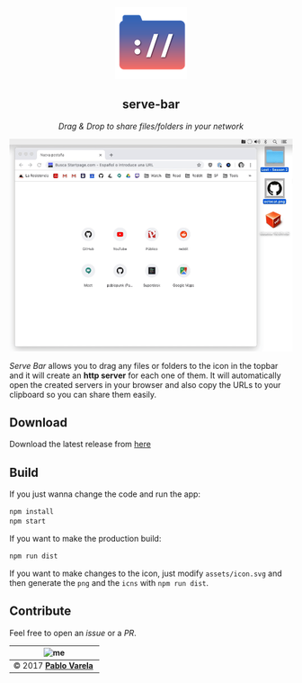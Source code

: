 <p align="center">
  <img width="128px" src="https://github.com/pablopunk/art/raw/master/serve-bar/icon.png" />
</p>
<h2 align="center">serve-bar</h2>
<p align="center">
  <i>Drag & Drop to share files/folders in your network</i>
</p>
<p align="center">
  <img src="https://github.com/pablopunk/art/raw/master/serve-bar/screen.gif" />
</p>

*Serve Bar* allows you to drag any files or folders to the icon in the topbar and it will create an **http server** for each one of them. It will automatically open the created servers in your browser and also copy the URLs to your clipboard so you can share them easily.

## Download

Download the latest release from [here](https://github.com/pablopunk/serve-bar/releases)

## Build

If you just wanna change the code and run the app:

```bash
npm install
npm start
```

If you want to make the production build:

```bash
npm run dist
```

If you want to make changes to the icon, just modify `assets/icon.svg` and then generate the `png` and the `icns` with `npm run dist`.

## Contribute

Feel free to open an _issue_ or a _PR_.

| ![me](https://www.gravatar.com/avatar/fa50aeff0ddd6e63273a068b04353d9d?s=100) |
| ----------------------------------------------------------------------------- |
| © 2017 [__Pablo Varela__](http://pablo.life) |

